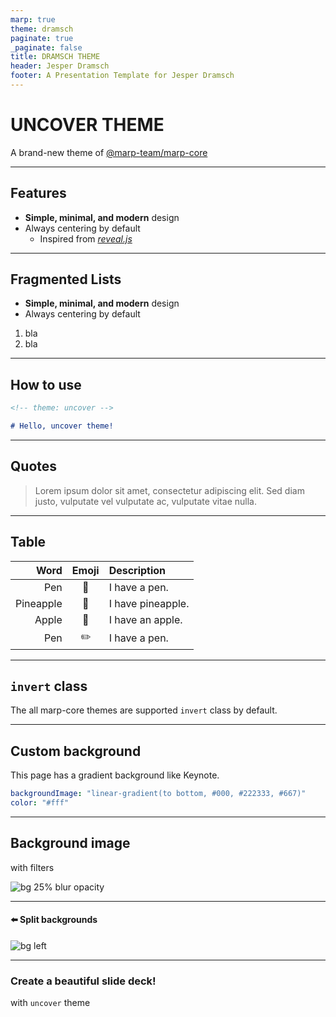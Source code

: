 ```yaml
---
marp: true
theme: dramsch
paginate: true
_paginate: false
title: DRAMSCH THEME
header: Jesper Dramsch
footer: A Presentation Template for Jesper Dramsch
---
```


<!-- _class: invert lead -->

# UNCOVER THEME <!--fit-->

A brand-new theme of [@marp-team/marp-core](https://github.com/marp-team/marp-core)

---

## Features

- **Simple, minimal, and modern** design
- Always centering by default
  - Inspired from *[reveal.js](https://revealjs.com/)*

---

## Fragmented Lists

* **Simple, minimal, and modern** design
* Always centering by default

1) bla
2) bla

---

## How to use

```markdown
<!-- theme: uncover -->

# Hello, uncover theme!
```

---

## Quotes

> Lorem ipsum dolor sit amet, consectetur adipiscing elit. Sed diam justo, vulputate vel vulputate ac, vulputate vitae nulla.

---

<!-- _footer: "Refer to: https://www.youtube.com/watch?v=0E00Zuayv9Q" -->

## Table

|Word|Emoji|Description|
|---:|:---:|:---|
|Pen|:pencil:|I have a pen.|
|Pineapple|:pineapple:|I have pineapple.|
|Apple|:apple:|I have an apple.|
|Pen|:pencil2:|I have a pen.|

---

<!-- _class: invert -->

## `invert` class

The all marp-core themes are supported `invert` class by default.

---

<!--
_backgroundImage: "linear-gradient(to bottom, #000, #222333, #667)"
_color: "#fff"
_class: invert
-->

## Custom background

This page has a gradient background like Keynote.

```yaml
backgroundImage: "linear-gradient(to bottom, #000, #222333, #667)"
color: "#fff"
```

---

## Background image

with filters

![bg 25% blur opacity](https://raw.githubusercontent.com/yhatt/marp/master/images/marp.png)

---

<!-- _footer: "*Photo by [Mathias Appel](https://flic.kr/p/CYCmp5).*" -->

#### :arrow_left: Split backgrounds

![bg left](https://c2.staticflickr.com/2/1688/24269660074_b675f702d7_h.jpg)

---


<!--
_header: ""
_footer: "Created by Yuki Hattori ([@yhatt](https://github.com/yhatt))"
-->

### Create a beautiful slide deck! <!--fit-->

with `uncover` theme